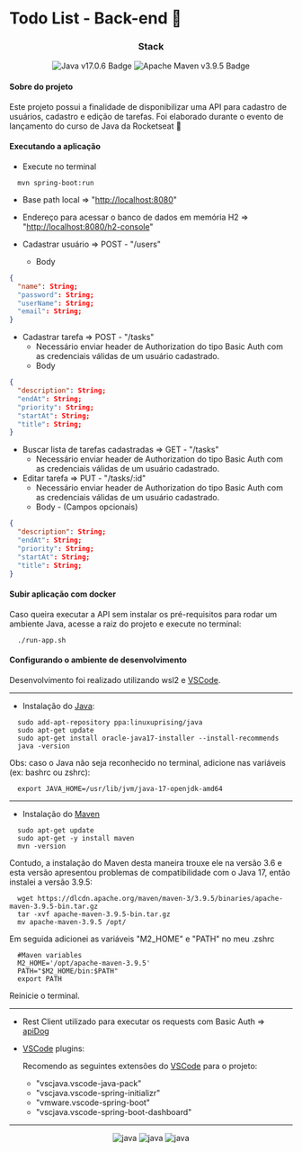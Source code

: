 # Todo List - Back-end 📃

<div align="center">
<h3 align="center">Stack</h3>
<img alt="Java v17.0.6 Badge" src="https://img.shields.io/badge/Java-17.0.6-blue">
<img alt="Apache Maven v3.9.5 Badge" src="https://img.shields.io/badge/Apache_Maven-3.9.5-blue">
</div>

#### Sobre do projeto

Este projeto possui a finalidade de disponibilizar uma API para cadastro de usuários, cadastro e edição de tarefas.
Foi elaborado durante o evento de lançamento do curso de Java da Rocketseat 🚀

#### Executando a aplicação

- Execute no terminal

```shell
  mvn spring-boot:run
```

- Base path local => "<http://localhost:8080>"

- Endereço para acessar o banco de dados em memória H2 => "<http://localhost:8080/h2-console>"
- Cadastrar usuário => POST - "/users"
  - Body

```JSON
{
  "name": String;
  "password": String;
  "userName": String;
  "email": String;
}
```

- Cadastrar tarefa => POST - "/tasks"
  - Necessário enviar header de Authorization do tipo Basic Auth com as credenciais válidas de um usuário cadastrado.
  - Body

```JSON
{
  "description": String;
  "endAt": String;
  "priority": String;
  "startAt": String;
  "title": String;
}
```

- Buscar lista de tarefas cadastradas => GET - "/tasks"
  - Necessário enviar header de Authorization do tipo Basic Auth com as credenciais válidas de um usuário cadastrado.
- Editar tarefa => PUT - "/tasks/:id"
  - Necessário enviar header de Authorization do tipo Basic Auth com as credenciais válidas de um usuário cadastrado.
  - Body - (Campos opcionais)

```JSON
{
  "description": String;
  "endAt": String;
  "priority": String;
  "startAt": String;
  "title": String;
}
```

#### Subir aplicação com docker

Caso queira executar a API sem instalar os pré-requisitos para rodar um ambiente Java, acesse a raiz do projeto e execute no terminal:

```shell
  ./run-app.sh
```

#### Configurando o ambiente de desenvolvimento

Desenvolvimento foi realizado utilizando wsl2 e [VSCode](https://code.visualstudio.com/Download).

---

- Instalação do [Java](https://www.java.com/):

```shell
  sudo add-apt-repository ppa:linuxuprising/java
  sudo apt-get update
  sudo apt-get install oracle-java17-installer --install-recommends
  java -version
```

Obs: caso o Java não seja reconhecido no terminal, adicione nas variáveis (ex: bashrc ou zshrc):

```shell
  export JAVA_HOME=/usr/lib/jvm/java-17-openjdk-amd64
```

---

- Instalação do [Maven](https://maven.apache.org/)

```shell
  sudo apt-get update
  sudo apt-get -y install maven
  mvn -version
```

Contudo, a instalação do Maven desta maneira trouxe ele na versão 3.6 e esta versão apresentou problemas de compatibilidade com o Java 17, então instalei a versão 3.9.5:

```shell
  wget https://dlcdn.apache.org/maven/maven-3/3.9.5/binaries/apache-maven-3.9.5-bin.tar.gz
  tar -xvf apache-maven-3.9.5-bin.tar.gz
  mv apache-maven-3.9.5 /opt/
```

Em seguida adicionei as variáveis "M2_HOME" e "PATH" no meu .zshrc

```shell
  #Maven variables
  M2_HOME='/opt/apache-maven-3.9.5'
  PATH="$M2_HOME/bin:$PATH"
  export PATH
```

Reinicie o terminal.

---

- Rest Client utilizado para executar os requests com Basic Auth => [apiDog](https://apidog.com/)

- [VSCode](https://code.visualstudio.com/Download) plugins:
  
  Recomendo as seguintes extensões do [VSCode](https://code.visualstudio.com/Download) para o projeto:

  - "vscjava.vscode-java-pack"
  - "vscjava.vscode-spring-initializr"
  - "vmware.vscode-spring-boot"
  - "vscjava.vscode-spring-boot-dashboard"

---

<div align="center">
  <img src="https://img.shields.io/badge/java-%23ED8B00.svg?style=for-the-badge&logo=openjdk&logoColor=white" alt="java" />
  <img src="https://img.shields.io/badge/Apache%20Maven-C71A36?style=for-the-badge&logo=Apache%20Maven&logoColor=white" alt="java" />
  <img src="https://img.shields.io/badge/apache%20tomcat-%23F8DC75.svg?style=for-the-badge&logo=apache-tomcat&logoColor=black" alt="java" />
</div>

